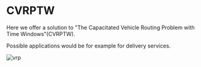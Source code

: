 # CVRPTW

Here we offer a solution to "The Capacitated Vehicle Routing Problem with Time Windows"(CVRPTW).

Possible applications would be for example for delivery services.
 
![vrp](https://github.com/zemi-taj-fromaz/CVRPTW/assets/99961022/3c62b493-a6ef-46ff-b006-c4dbc43ad3e1)
